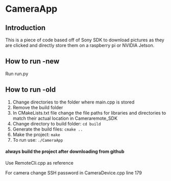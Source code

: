 # CameraApp
## Introduction

This is a piece of code based off of Sony SDK to download pictures as they are clicked and directly store them on a raspberry pi or NVIDIA Jetson.

## How to run -new
Run run.py

## How to run -old

1. Change directories to the folder where main.cpp is stored
2. Remove the build folder
3. In CMakeLists.txt file change the file paths for libraries and directories to match their actual location in Cameraremote_SDK
4. Change directory to build folder: ```cd build```
5. Generate the build files: ```cmake ..```
6. Make the project: ```make```
7. To run use: ```./CameraApp```

#### always build the project after downloading from github

Use RemoteCli.cpp as reference

For camera change SSH password in CameraDevice.cpp line 179